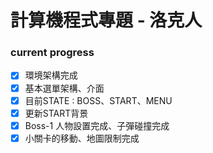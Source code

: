 # 計算機程式專題 - 洛克人


### current progress
  
- [x] 環境架構完成
- [x] 基本選單架構、介面
- [x] 目前STATE : BOSS、START、MENU
- [x] 更新START背景
- [x] Boss-1 人物設置完成、子彈碰撞完成
- [x] 小關卡的移動、地圖限制完成
